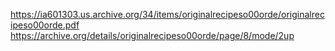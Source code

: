 https://ia601303.us.archive.org/34/items/originalrecipeso00orde/originalrecipeso00orde.pdf
https://archive.org/details/originalrecipeso00orde/page/8/mode/2up